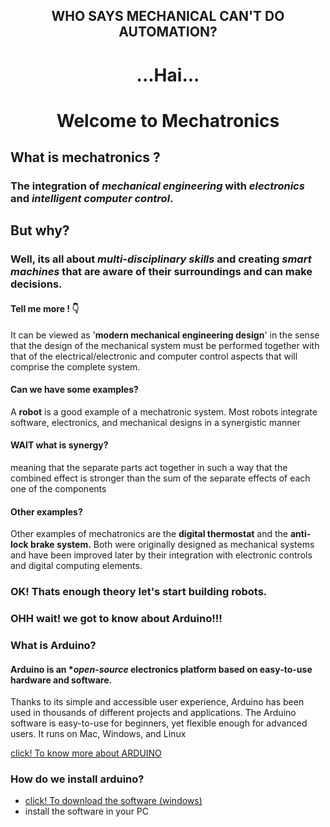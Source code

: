  ## <p align="center"> WHO SAYS MECHANICAL CAN'T DO AUTOMATION?
# <p align="center">...Hai...
# <p align="center">Welcome to Mechatronics 
##  What is mechatronics ?

### The integration of ***mechanical engineering*** with *electronics* and *intelligent computer control*.

## But why?

### Well, its all about *multi-disciplinary skills* and creating  _smart machines_ that are aware of their surroundings and can make decisions.

#### Tell me more ! :point_down:
It can be viewed as '**modern mechanical engineering design**' in the sense that the design of the mechanical system must be performed together with that of the electrical/electronic and computer control aspects that will comprise the complete system.

#### Can we have some examples? 

A **robot** is a good example of a mechatronic system.
 Most robots integrate software, electronics, and mechanical designs in a synergistic manner
#### WAIT what is synergy?

meaning that the separate parts act together in such a way that the combined effect is stronger than the sum of the separate effects of each one of the components

#### Other examples?
 Other examples of mechatronics are the **digital thermostat** and the **anti-lock brake system.** Both were originally designed as mechanical systems and have been improved later by their integration with electronic controls and digital computing elements.

###  OK! Thats enough theory let's start building robots.

###  OHH wait! we got to know about Arduino!!!

###  What is Arduino?

#### Arduino is an **open-source* electronics platform based on easy-to-use hardware and software.

Thanks to its simple and accessible user experience, Arduino has been used in thousands of different projects and applications.
 The Arduino software is easy-to-use for beginners, yet flexible enough for advanced users. It runs on Mac, Windows, and Linux

[click! To know more about ARDUINO](https://www.arduino.cc/en/Guide/Introduction)

###  How do we install arduino?

* [click! To download the software (windows)](https://www.arduino.cc/download_handler.php)
* install the software in your PC